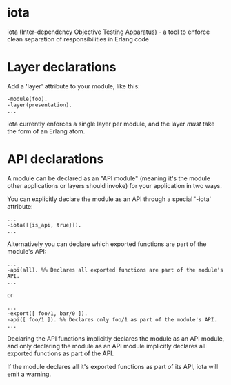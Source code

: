 iota
====

iota (Inter-dependency Objective Testing Apparatus) - a tool to enforce clean separation of responsibilities in Erlang code

Layer declarations
==================

Add a 'layer' attribute to your module, like this:

    -module(foo).
    -layer(presentation).
    ...

iota currently enforces a single layer per module, and the layer _must_ take the form of an Erlang atom.


API declarations
================

A module can be declared as an "API module" (meaning it's the module other applications or layers should invoke)
for your application in two ways.

You can explicitly declare the module as an API through a special '-iota' attribute:

    ...
    -iota([{is_api, true}]).
    ...

Alternatively you can declare which exported functions are part of the module's API:

    ...
    -api(all). %% Declares all exported functions are part of the module's API.
    ...

or

    ...
    -export([ foo/1, bar/0 ]).
    -api([ foo/1 ]). %% Declares only foo/1 as part of the module's API.
    ...

Declaring the API functions implicitly declares the module as an API module, and only declaring the module as an API
module implicitly declares all exported functions as part of the API.

If the module declares all it's exported functions as part of its API, iota will emit a warning.
